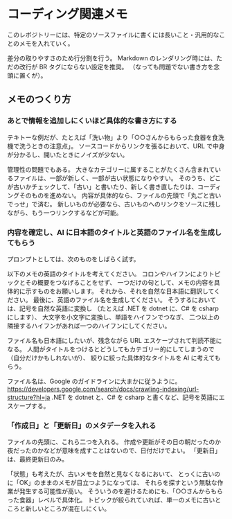 # コーディング関連メモ

このレポジトリーには、特定のソースファイルに書くには長いこと・汎用的なことのメモを入れていく。

差分の取りやすさのため行分割を行う。
Markdown のレンダリング時には、ただの改行が BR タグにならない設定を推奨。
（なっても問題でない書き方を念頭に置くが）。

## メモのつくり方

### あとで情報を追加しにくいほど具体的な書き方にする

テキトーな例だが、たとえば「洗い物」より「○○さんからもらった食器を食洗機で洗うときの注意点」。
ソースコードからリンクを張るにおいて、URL で中身が分かるし、開いたときにノイズが少ない。

管理性の問題でもある。
大きなカテゴリーに属することがたくさん含まれているファイルは、一部が新しく、一部が古い状態になりやすい。
そのうち、どこが古いかチェックして、「古い」と書いたり、新しく書き直したりは、コーディングそのものを進めない。
内容が具体的なら、ファイルの先頭で「丸ごと古いでっせ」で済む。
新しいものが必要なら、古いものへのリンクをソースに残しながら、もう一つリンクするなどが可能。

### 内容を確定し、AI に日本語のタイトルと英語のファイル名を生成してもらう

プロンプトとしては、次のものをしばらく試す。

以下のメモの英語のタイトルを考えてください。
コロンやハイフンによりトピックとその概要をつなげることをせず、
一つだけの句として、メモの内容を具体的に示すものをお願いします。
それから、それを自然な日本語に翻訳してください。
最後に、英語のファイル名を生成してください。
そうするにおいては、記号を自然な英語に変換し
（たとえば .NET を dotnet に、C# を csharp にします）、
大文字を小文字に変換し、単語をハイフンでつなぎ、
二つ以上の隣接するハイフンがあれば一つのハイフンにしてください。

ファイル名も日本語にしたいが、残念ながら URL エスケープされて判読不能になる。
人間がタイトルをつけるとどうしてもカテゴリー的にしてしまうので（自分だけかもしれないが）、
絞りに絞った具体的なタイトルを AI に考えてもらう。

ファイル名は、Google のガイドラインに大まかに従うように。
https://developers.google.com/search/docs/crawling-indexing/url-structure?hl=ja
.NET を dotnet と、C# を csharp と書くなど、記号を英語にエスケープする。

### 「作成日」と「更新日」のメタデータを入れる

ファイルの先頭に、これら二つを入れる。
作成や更新がその日の朝だったのか夜だったのかなどが意味を成すことはないので、日付だけでよい。
「更新日」は、最終更新日のみ。

「状態」も考えたが、古いメモを自然と見なくなるにおいて、
とっくに古いのに「OK」のままのメモが目立つようになっては、
それらを探すという無駄な作業が発生する可能性が高い。
そういうのを避けるためにも、「○○さんからもらった食器」レベルで具体化。
トピックが絞られていれば、単一のメモに古いところと新しいところが混在しにくい。
